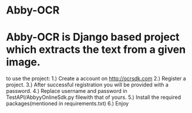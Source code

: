# Abby-OCR

# Abby-OCR is Django based project which extracts the text from a given image.

to use the project:
1.) Create a account on http://ocrsdk.com
2.) Register a project.
3.) After successful registration you will be provided with a password.
4.) Replace username and password in TestAPI/AbbyyOnlineSdk.py filewith that of yours.
5.) Install the required packages(mentioned in requirements.txt)
6.) Enjoy
